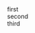<!DOCTYPE html>
<html lang="ru">
<head>
	<meta charset="UTF-8">
	<title>Авторская Ювелирка</title>
   	<link rel="stylesheet" href="style.css"">
</head>
<body>
<div class="parent">
	<div class="first">first
	</div>
	<div class="second">second
	</div>
	<div class="third">third
	</div>
</body>

	
</div>

